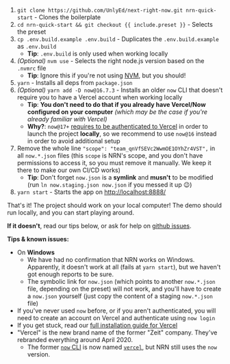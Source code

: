 1. `git clone https://github.com/UnlyEd/next-right-now.git nrn-quick-start` - Clones the boilerplate
1. `cd nrn-quick-start && git checkout {{ include.preset }}` - Selects the preset
1. `cp .env.build.example .env.build` - Duplicates the `.env.build.example` as `.env.build`
    - **Tip**: `.env.build` is only used when working locally
1. _(Optional)_ `nvm use` - Selects the right node.js version based on the `.nvmrc` file
    - **Tip**: Ignore this if you're not using [NVM](https://github.com/nvm-sh/nvm), but you should!
1. `yarn` - Installs all deps from `package.json`
1. _(Optional)_ `yarn add -D now@16.7.3` - Installs an older `now` CLI that doesn't require you to have a Vercel account when working locally
    - **Tip**: **You don't need to do that if you already have Vercel/Now configured on your computer** _(which may be the case if you're already familiar with Vercel)_
    - **Why?**: `now@17+` [requires to be authenticated to Vercel](https://github.com/vercel/vercel/issues/3767) in order to launch the project **locally**, so we recommend to use `now@16` instead in order to avoid additional setup
1. Remove the whole line `"scope": "team_qnVfSEVc2WwmOE1OYhZr4VST",` in all `now.*.json` files (this `scope` is NRN's scope, and you don't have permissions to access it, so you must remove it manually. We keep it there to make our own CI/CD works)
    - **Tip**: Don't forget `now.json` is a **symlink** and **musn't** to be modified (run `ln now.staging.json now.json` if you messed it up :wink:)
1. `yarn start` - Starts the app on [http://localhost:8888/](http://localhost:8888/)

That's it! The project should work on your local computer!
The demo should run locally, and you can start playing around.

**If it doesn't**, read our tips below, or ask for help on [github issues](https://github.com/UnlyEd/next-right-now/issues).

**Tips & known issues:**
- On **Windows**
    - We have had no confirmation that NRN works on Windows. Apparently, it doesn't work at all (fails at `yarn start`), but we haven't got enough reports to be sure.
    - The symbolic link for `now.json` (which points to another `now.*.json` file, depending on the preset) will not work, and you'll have to create a `now.json` yourself (just copy the content of a staging `now.*.json` file)
- If you've never used `now` before, or if you aren't authenticated, you will need to create an account on Vercel and authenticate using `now login`
- If you get stuck, read our [full installation guide for Vercel](../guides/online-deployment/setup-zeit)
- "Vercel" is the new brand name of the former "Zeit" company. They've rebranded everything around April 2020.
    - The former [`now` CLI](https://www.npmjs.com/package/now) is now named [`vercel`](https://www.npmjs.com/package/vercel), but NRN still uses the `now` version.
